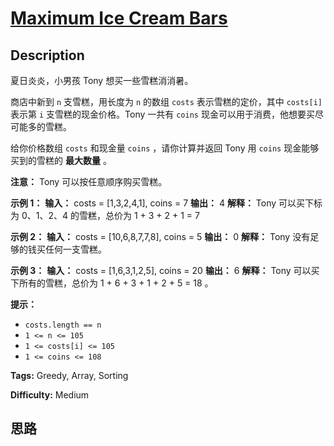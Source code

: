 # [Maximum Ice Cream Bars][title]

## Description

夏日炎炎，小男孩 Tony 想买一些雪糕消消暑。

商店中新到 `n` 支雪糕，用长度为 `n` 的数组 `costs` 表示雪糕的定价，其中 `costs[i]` 表示第 `i` 支雪糕的现金价格。Tony
一共有 `coins` 现金可以用于消费，他想要买尽可能多的雪糕。

给你价格数组 `costs` 和现金量 `coins` ，请你计算并返回 Tony 用 `coins` 现金能够买到的雪糕的 **最大数量** 。

**注意：** Tony 可以按任意顺序购买雪糕。

**示例 1：**
            **输入：** costs = [1,3,2,4,1], coins = 7    **输出：** 4    **解释：** Tony 可以买下标为 0、1、2、4 的雪糕，总价为 1 + 3 + 2 + 1 = 7    

**示例 2：**
            **输入：** costs = [10,6,8,7,7,8], coins = 5    **输出：** 0    **解释：** Tony 没有足够的钱买任何一支雪糕。    

**示例 3：**
            **输入：** costs = [1,6,3,1,2,5], coins = 20    **输出：** 6    **解释：** Tony 可以买下所有的雪糕，总价为 1 + 6 + 3 + 1 + 2 + 5 = 18 。    

**提示：**

  * `costs.length == n`
  * `1 <= n <= 105`
  * `1 <= costs[i] <= 105`
  * `1 <= coins <= 108`


**Tags:** Greedy, Array, Sorting

**Difficulty:** Medium

## 思路

[title]: https://leetcode-cn.com/problems/maximum-ice-cream-bars
